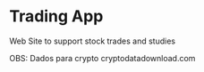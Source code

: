 # Trading App
Web Site to support stock trades and studies


OBS: Dados para crypto
    cryptodatadownload.com